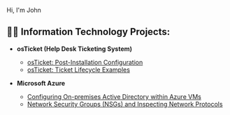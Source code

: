 Hi, I'm John 

<h2>👨‍💻 Information Technology Projects:</h2>

- <b>osTicket (Help Desk Ticketing System)</b>

  - [osTicket: Post-Installation Configuration](https://github.com/Pharaoh1257/post-install-config)
  - [osTicket: Ticket Lifecycle Examples](https://github.com/Pharaoh1257/ticket-lifecycle)
- <b>Microsoft Azure</b>
  - [Configuring On-premises Active Directory within Azure VMs](https://github.com/Pharaoh1257/configure-ad)
  - [Network Security Groups (NSGs) and Inspecting Network Protocols](https://github.com/Pharaoh1257/azure-network-protocols)




